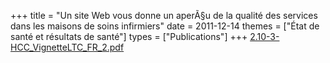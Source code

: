 +++
title = "Un site Web vous donne un aperÃ§u de la qualité des services dans les maisons de soins infirmiers"
date = 2011-12-14
themes = ["État de santé et résultats de santé"]
types = ["Publications"]
+++
[2.10-3-HCC_VignetteLTC_FR_2.pdf](/files/2.10-3-HCC_VignetteLTC_FR_2.pdf)
